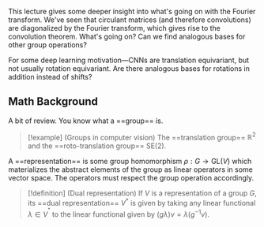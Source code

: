 This lecture gives some deeper insight into what's going on with the Fourier transform. We've seen that circulant matrices (and therefore convolutions) are diagonalized by the Fourier transform, which gives rise to the convolution theorem. What's going on? Can we find analogous bases for other group operations?

For some deep learning motivation—CNNs are translation equivariant, but not usually rotation equivariant. Are there analogous bases for rotations in addition instead of shifts?

## Math Background

A bit of review. You know what a ==group== is.

> [!example] (Groups in computer vision)
> The ==translation group== $\mathbb{R}^{2}$ and the ==roto-translation group== $\text{SE}(2)$.

A ==representation== is some group homomorphism $\rho:G \to \text{GL}(V)$ which materializes the abstract elements of the group as linear operators in some vector space. The operators must respect the group operation accordingly.

> [!definition] (Dual representation)
> If $V$ is a representation of a group $G$, its ==dual representation== $V^{*}$ is given by taking any linear functional $\lambda \in V^{^{*}}$ to the linear functional given by $(g\lambda)v=\lambda(g^{-1}v)$.


